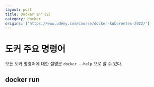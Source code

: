 ```yaml
---
layout: post
title: Docker 란? (2)
category: docker
origins: ['https://www.udemy.com/course/docker-kubernetes-2022/']
---
```


# 도커 주요 명령어

모든 도커 명령어에 대한 설명은 `docker --help` 으로 알 수 있다.

## docker run
